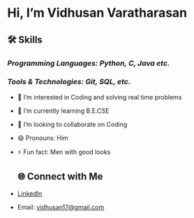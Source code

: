 # Hi, I’m Vidhusan Varatharasan
## 🛠 Skills
 ### *Programming Languages: Python, C, Java etc.*
 ### *Tools & Technologies: Git, SQL, etc.*

 
- 👀 I’m interested in Coding and solving real time problems
- 🌱 I’m currently learning B.E.CSE
- 💞️ I’m looking to collaborate on Coding
- 😄 Pronouns: Him
- ⚡ Fun fact: Men with good looks

  ## 🌐 Connect with Me
- [LinkedIn](www.linkedin.com/in/vidhusan-varatharasan)
- Email: vidhusan17@gmail.com
<!---
vidhusanv17/vidhusanv17 is a ✨ special ✨ repository because its `README.md` (this file) appears on your GitHub profile.
You can click the Preview link to take a look at your changes.
--->
